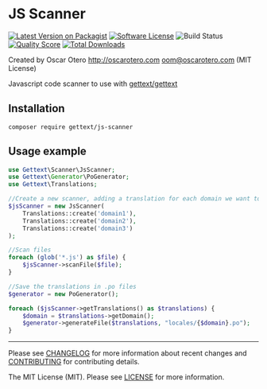# JS Scanner

[![Latest Version on Packagist][ico-version]][link-packagist]
[![Software License][ico-license]](LICENSE)
![Build Status][ico-ga]
[![Quality Score][ico-scrutinizer]][link-scrutinizer]
[![Total Downloads][ico-downloads]][link-downloads]

Created by Oscar Otero <http://oscarotero.com> <oom@oscarotero.com> (MIT License)

Javascript code scanner to use with [gettext/gettext](https://github.com/php-gettext/Gettext)

## Installation

```
composer require gettext/js-scanner
```

## Usage example

```php
use Gettext\Scanner\JsScanner;
use Gettext\Generator\PoGenerator;
use Gettext\Translations;

//Create a new scanner, adding a translation for each domain we want to get:
$jsScanner = new JsScanner(
    Translations::create('domain1'),
    Translations::create('domain2'),
    Translations::create('domain3')
);

//Scan files
foreach (glob('*.js') as $file) {
    $jsScanner->scanFile($file);
}

//Save the translations in .po files
$generator = new PoGenerator();

foreach ($jsScanner->getTranslations() as $translations) {
    $domain = $translations->getDomain();
    $generator->generateFile($translations, "locales/{$domain}.po");
}
```

---

Please see [CHANGELOG](CHANGELOG.md) for more information about recent changes and [CONTRIBUTING](CONTRIBUTING.md) for contributing details.

The MIT License (MIT). Please see [LICENSE](LICENSE) for more information.

[ico-version]: https://img.shields.io/packagist/v/gettext/js-scanner.svg?style=flat-square
[ico-license]: https://img.shields.io/badge/license-MIT-brightgreen.svg?style=flat-square
[ico-ga]: https://github.com/php-gettext/PHP-Scanner/workflows/testing/badge.svg
[ico-scrutinizer]: https://img.shields.io/scrutinizer/g/php-gettext/JS-Scanner.svg?style=flat-square
[ico-downloads]: https://img.shields.io/packagist/dt/gettext/js-scanner.svg?style=flat-square

[link-packagist]: https://packagist.org/packages/gettext/js-scanner
[link-scrutinizer]: https://scrutinizer-ci.com/g/php-gettext/JS-Scanner
[link-downloads]: https://packagist.org/packages/gettext/js-scanner
